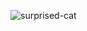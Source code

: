 ![surprised-cat](https://www.shutterstock.com/image-photo/portrait-surprised-cat-scottish-straight-closeup-499196506)
